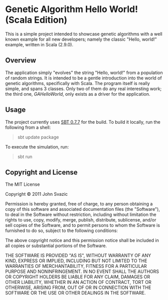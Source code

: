 # Genetic Algorithm Hello World! (Scala Edition)

This is a simple project intended to showcase genetic algorithms with a well 
known example for all new developers; namely the classic "Hello, world!" 
example, written in Scala (2.9.0).

## Overview

The application simply "evolves" the string "Hello, world!" from a population 
of random strings.  It is intended to be a gentle introduction into the world
of genetic algorithms, specifically with Scala.  The program itself is really 
simple, and spans 3 classes.  Only two of them do any real interesting work;
the third one, <i>GAHelloWorld</i>, only exists as a driver for the 
application.

## Usage

The project currently uses [SBT 0.7.7](http://code.google.com/p/simple-build-tool/) 
for the build.  To build it locally, run the following from a shell:

> sbt update package

To execute the simulation, run:

> sbt run

## Copyright and License

The MIT License

Copyright &copy; 2011 John Svazic

Permission is hereby granted, free of charge, to any person obtaining a copy
of this software and associated documentation files (the "Software"), to deal
in the Software without restriction, including without limitation the rights
to use, copy, modify, merge, publish, distribute, sublicense, and/or sell
copies of the Software, and to permit persons to whom the Software is
furnished to do so, subject to the following conditions:

The above copyright notice and this permission notice shall be included in
all copies or substantial portions of the Software.

THE SOFTWARE IS PROVIDED "AS IS", WITHOUT WARRANTY OF ANY KIND, EXPRESS OR
IMPLIED, INCLUDING BUT NOT LIMITED TO THE WARRANTIES OF MERCHANTABILITY,
FITNESS FOR A PARTICULAR PURPOSE AND NONINFRINGEMENT. IN NO EVENT SHALL THE
AUTHORS OR COPYRIGHT HOLDERS BE LIABLE FOR ANY CLAIM, DAMAGES OR OTHER
LIABILITY, WHETHER IN AN ACTION OF CONTRACT, TORT OR OTHERWISE, ARISING FROM,
OUT OF OR IN CONNECTION WITH THE SOFTWARE OR THE USE OR OTHER DEALINGS IN
THE SOFTWARE.